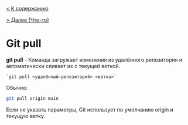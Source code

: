 
[< К содержанию](readme.md) 

[ > Далее (Что-то)]()


 # Git pull

**git pull** - Команда загружает изменения из удалённого репозитория и автоматически сливает их с текущей веткой. 

 


```bash=
`git pull <удалённый-репозиторий> <ветка>`
```
Обычно:

```bash
git pull origin main
```
Если не указать параметры, Git использует по умолчанию origin и текущую ветку.